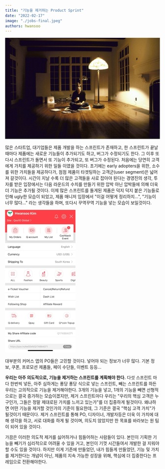 ```yaml
---
title: "기능을 제거하는 Product Sprint"
date: "2022-02-17"
image: "./jobs-final.jpeg"
authors: hwansoo
---
```

![featured image](./jobs-final.jpeg)

많은 스타트업, 대기업들은 제품 개발을 하는 스프린트가 존재하고, 한 스프린트가 끝날때마다 제품에는 새로운 기능들이 추가되기도 하고, 버그가 수정되기도 한다. 그 이후 또다시 스프린트가 돌면서 또 기능이 추가되고, 또 버그가 수정된다. 처음에는 당연히 고객에게 가치를 제공하기 위한 일들 이였을 것이다. 초기에는 early adopters을 위한, 소수를 위한 가치들을 제공하다가, 점점 제품이 타겟팅하는 고객군(user segment)은 넓어져 갈것이다. 시간이 지날 수록 더 많은 고객들을 사로 잡아야 된다는 경영진의 생각, 투자를 받은 입장에서는 다음 라운드의 수치를 만들기 위한 압박 아닌 압박들에 의해 더욱더 기능은 추가될 것이다. 이제 많은 스프린트를 돌게된 제품은 덕지 덕지 붙은 기능들로 인해 ugly한 모습이 되었고, 제품 매니저 입장에서 "이걸 어떻게 정리하지...", "기능이 너무 많다..." 라는 생각들을 하며, 또다시 꾸역꾸역 기능을 넣는 모습이 보일것이다.

[![](./img_5418.png?w=505)](./img_5418.png)

대부분의 커머스 앱의 PO들은 고민할 것이다. 넣어야 되는 정보가 너무 많다. 기본 정보, 쿠폰, 프로모션 제품들, 페이 수단들, 이벤트 등등...

**우리는 아주 의도적으로, 기능을 제거하는 스프린트를 계획해야 한다.** 다섯 스프린트 마다 한번씩 넣든, 아주 심하게는 퐁당 퐁당 식으로 넣는 스프린트, 빼는 스프린트를 하든 우리는 고의적으로 기능을 제거해야한다. 3개의 기능을 넣고, 1개의 기능을 빼면 선형적으로는 결국 증가하는 모습이겠지만, 제거 스프린트마다 우리는 "우리의 핵심 고객은 누구인가, 그들은 정말 제대로된 가치를 느끼고 있는가"를 더 집중하게 될것이다. 왜냐하면 어떤 기능을 제거할 것인가의 기준이 필요한데, 그 기준은 결국 "핵심 고객 가치"가 될것이기 때문이다. 제거 스프린트를 통해 PO, 디자이너, 개발자등은 더욱 이 가치에 대해 생각을 하고, 서로 대화를 하게 될 것이며, 의도치 않았지만 한 목표를 바라보는 원 팀이 되어 있을 것이다.

가끔은 이러한 의도적 제거를 싫어하거나 힘들어하는 사람들이 있다. 본인이 기획한 기능을 빼기가 심리적으로 어려울 수 있을 거고, 본인이 기껏 시간들여서 개발한 걸 지워야할 수도 있을 것이다. 하지만 이게 기존에 만들었던, 내가 힘들게 만들었던, 기능 및 가치를 제거한다는 개념이 아닌, 제품의 지속 가능한 성장을 위해, 핵심에 더 집중한다는 프레임으로 전환해야한다.
